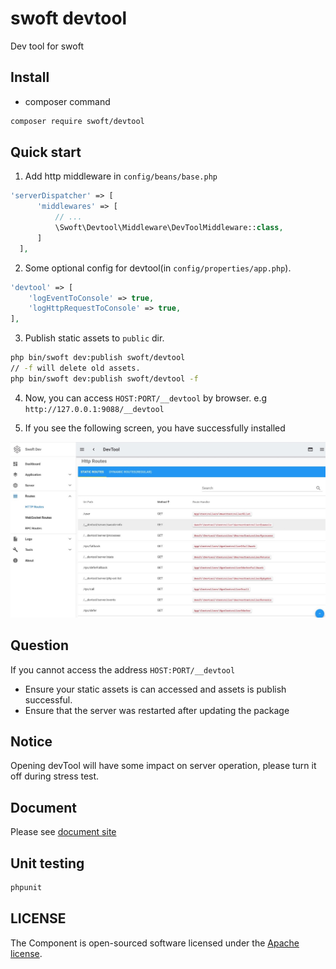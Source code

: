 # swoft devtool

Dev tool for swoft

## Install

- composer command

```bash
composer require swoft/devtool
```

## Quick start

1. Add http middleware in `config/beans/base.php`

```php
'serverDispatcher' => [
      'middlewares' => [
          // ...
          \Swoft\Devtool\Middleware\DevToolMiddleware::class,
      ]
  ],
```

2. Some optional config for devtool(in `config/properties/app.php`).

```php
'devtool' => [
    'logEventToConsole' => true,
    'logHttpRequestToConsole' => true,
],
```

3. Publish static assets to `public` dir.

```bash
php bin/swoft dev:publish swoft/devtool
// -f will delete old assets.
php bin/swoft dev:publish swoft/devtool -f
```

4. Now, you can access `HOST:PORT/__devtool` by browser. e.g `http://127.0.0.1:9088/__devtool`

5. If you see the following screen, you have successfully installed

![image](./res/images/devtool.jpg)

## Question

If you cannot access the address `HOST:PORT/__devtool`

- Ensure your static assets is can accessed and assets is publish successful.
- Ensure that the server was restarted after updating the package

## Notice

Opening devTool will have some impact on server operation, please turn it off during stress test.

## Document

Please see [document site](https://doc.swoft.org)

## Unit testing

```bash
phpunit
```

## LICENSE

The Component is open-sourced software licensed under the [Apache license](LICENSE).


